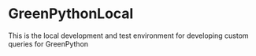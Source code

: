 # GreenPythonLocal
This is the local development and test environment for developing custom queries for GreenPython 

